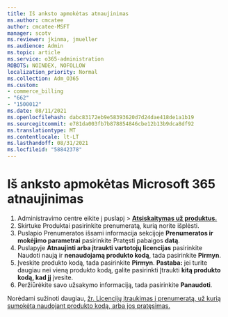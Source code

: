 ```yaml
---
title: Iš anksto apmokėtas atnaujinimas
ms.author: cmcatee
author: cmcatee-MSFT
manager: scotv
ms.reviewer: jkinma, jmueller
ms.audience: Admin
ms.topic: article
ms.service: o365-administration
ROBOTS: NOINDEX, NOFOLLOW
localization_priority: Normal
ms.collection: Adm_O365
ms.custom:
- commerce_billing
- "662"
- "1500012"
ms.date: 08/11/2021
ms.openlocfilehash: dabc83172eb9e58393620d7d24dae418de1a1b19
ms.sourcegitcommit: e781da003fb7b878854846cbe12b13b9dca8df92
ms.translationtype: MT
ms.contentlocale: lt-LT
ms.lasthandoff: 08/31/2021
ms.locfileid: "58842378"
---
```

# <a name="prepaid-microsoft-365-renewal"></a>Iš anksto apmokėtas Microsoft 365 atnaujinimas

1. Administravimo centre eikite į  puslapį \> **[Atsiskaitymas už produktus.](https://go.microsoft.com/fwlink/p/?linkid=842054)**
2. Skirtuke  Produktai pasirinkite prenumeratą, kurią norite išplėsti.
3. Puslapio Prenumeratos išsami informacija sekcijoje **Prenumeratos ir mokėjimo parametrai** pasirinkite Pratęsti pabaigos **datą**.
4. Puslapyje **Atnaujinti arba įtraukti vartotojų licencijas** pasirinkite Naudoti naują ir **nenaudojamą produkto kodą**, tada pasirinkite **Pirmyn**.
5. Įveskite produkto kodą, tada pasirinkite **Pirmyn**.
    **Pastaba:** jei turite daugiau nei vieną produkto kodą, galite pasirinkti Įtraukti **kitą produkto kodą, kad jį** įvesite.
6. Peržiūrėkite savo užsakymo informaciją, tada pasirinkite **Panaudoti**.

Norėdami sužinoti daugiau, [žr. Licencijų įtraukimas į prenumeratą, už kurią sumokėta naudojant produkto kodą, arba jos pratęsimas.](https://docs.microsoft.com/microsoft-365/commerce/licenses/add-licenses-using-product-key)